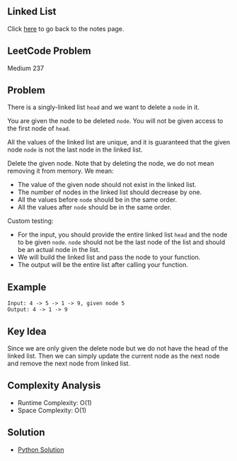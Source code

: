 ## Linked List
Click [here](../notes.md) to go back to the notes page.

## LeetCode Problem
Medium 237

## Problem
There is a singly-linked list `head` and we want to delete a `node` in it.

You are given the node to be deleted `node`. You will not be given access to the first node of `head`.

All the values of the linked list are unique, and it is guaranteed that the given node `node` is not the last node in the linked list.

Delete the given node. Note that by deleting the node, we do not mean removing it from memory. We mean:
- The value of the given node should not exist in the linked list.
- The number of nodes in the linked list should decrease by one.
- All the values before `node` should be in the same order.
- All the values after `node` should be in the same order.

Custom testing:
- For the input, you should provide the entire linked list `head` and the node to be given `node`. `node` should not be the last node of the list and should be an actual node in the list.
- We will build the linked list and pass the node to your function.
- The output will be the entire list after calling your function.

## Example
```
Input: 4 -> 5 -> 1 -> 9, given node 5
Output: 4 -> 1 -> 9
```

## Key Idea
Since we are only given the delete node but we do not have the head of the linked list. Then we can simply update the current node as the next node and remove the next node from linked list.

## Complexity Analysis
- Runtime Complexity: O(1)
- Space Complexity: O(1)

## Solution
- [Python Solution](./solution.py)
